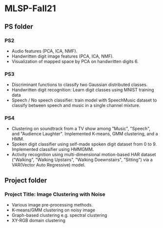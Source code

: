 # MLSP-Fall21
## PS folder
### PS2 
- Audio features (PCA, ICA, NMF).
- Handwritten digit image features (PCA, ICA, NMF).
- Visualization of mapped space by PCA on handwritten digits 6.
### PS3
- Discriminant functions to classify two Gaussian distributed classes.
- Handwritten digit recognition: Learn digit classes using MNIST training data
- Speech / No speech classifier: train model with SpeechMusic dataset to classify between speech and music in a single channel mixture. 
### PS4
- Clustering on soundtrack from a TV show among "Music", "Speech", and "Audience Laughter". Implemented K-means, GMM clustering, and a HMM.
- Spoken digit classifier using self-made spoken digit dataset from 0 to 9. Implemented classifier using HMMGMM.
- Activity recognition using multi-dimensional motion-based HAR dataset ("Walking", "Walking Upstairs", "Walking Doewnstairs", "Sitting") via a VAR(Vector Auto Regressive) model.
## Project folder
### Project Title: Image Clustering with Noise
- Various image pre-processing methods.
- K-means/GMM clustering on noisy image
- Graph-based clustering e.g. spectral clustering
- XY-RGB domain clustering
